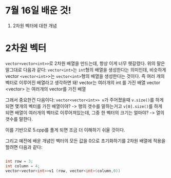 # 7월 16일 배운 것!

1. 2차원 벡터에 대한 개념

# 2차원 벡터

``vector<vector<int>>``로 2차원 배열을 만드는데, 항상 이게 너무 헷갈렸다. 
위의 말은 말그대로 다음과 같다: 
``vector<int>``는 ``int``형의 배열을 생성한다는 의미인데, 비슷하게
vector ``<vector<int>``>는 ``vector<int>``형의 배열을 생성한다는 것이다. 즉 여러 개의 벡터로 이루어진 배열라고 생각하면 돼!
vector<int>는 여러개의 int 를 가진 배열
vector <vector<int>> 는 여러개의 vector를 가진 배열

그래서 중요한건 다음이다: 
``vector<vector<int>> v``가 주어졌을때
``v.size()``를 하게 되면 몇개의 벡터를 가진 배열이야? -> 행의 갯수를 말하는거고 
``v[0].size()``를 하게 되면 배열이 여러개의 벡터로 이루어져있는데, 그중 한 벡터의 크기는 얼마야? -> 열의 갯수를 말한다.

이를 기반으로 5.cpp를 풀게 되면 조금 더 이해하기 쉬울 것이다.

그리고 예전에 배운 개념인 벡터의 모든 값을 0으로 초기화하기를 2차원 배열에 적용을 할려면 다음과 같다:

```c++

int row = 3;
int column = 4;
vector<vector<int>>v1 (row, vector<int>(column,0))
```

